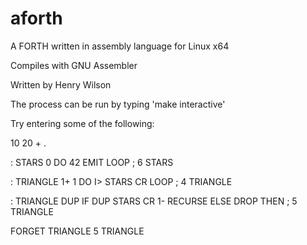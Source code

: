 # aforth

A FORTH written in assembly language for Linux x64

Compiles with GNU Assembler

Written by Henry Wilson


The process can be run by typing 'make interactive'

Try entering some of the following:

10 20 + .

: STARS 0 DO 42 EMIT LOOP ;
6 STARS

: TRIANGLE 1+ 1 DO I> STARS CR LOOP ;
4 TRIANGLE

: TRIANGLE DUP IF DUP STARS CR 1- RECURSE ELSE DROP THEN ;
5 TRIANGLE

FORGET TRIANGLE
5 TRIANGLE
